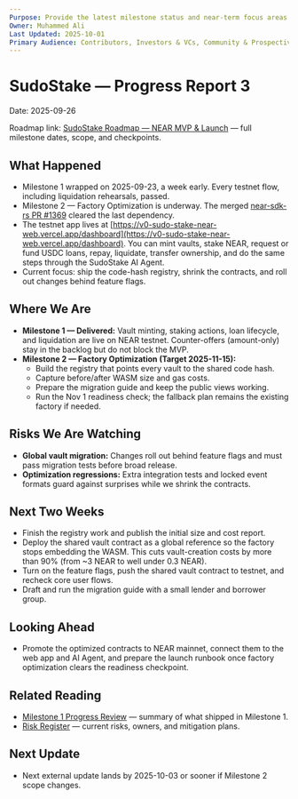 ```yaml
---
Purpose: Provide the latest milestone status and near-term focus areas.
Owner: Muhammed Ali
Last Updated: 2025-10-01
Primary Audience: Contributors, Investors & VCs, Community & Prospective Users
---
```


# SudoStake — Progress Report 3

Date: 2025-09-26

Roadmap link: [SudoStake Roadmap — NEAR MVP & Launch](./sudostake-roadmap-near-mvp.md) — full milestone dates, scope, and checkpoints.

## What Happened
- Milestone 1 wrapped on 2025-09-23, a week early. Every testnet flow, including liquidation rehearsals, passed.
- Milestone 2 — Factory Optimization is underway. The merged [near-sdk-rs PR #1369](https://github.com/near/near-sdk-rs/pull/1369) cleared the last dependency.
- The testnet app lives at [https://v0-sudo-stake-near-web.vercel.app/dashboard](https://v0-sudo-stake-near-web.vercel.app/dashboard). You can mint vaults, stake NEAR, request or fund USDC loans, repay, liquidate, transfer ownership, and do the same steps through the SudoStake AI Agent.
- Current focus: ship the code-hash registry, shrink the contracts, and roll out changes behind feature flags.

## Where We Are
- **Milestone 1 — Delivered:** Vault minting, staking actions, loan lifecycle, and liquidation are live on NEAR testnet. Counter-offers (amount-only) stay in the backlog but do not block the MVP.
- **Milestone 2 — Factory Optimization (Target 2025-11-15):**
  - Build the registry that points every vault to the shared code hash.
  - Capture before/after WASM size and gas costs.
  - Prepare the migration guide and keep the public views working.
  - Run the Nov 1 readiness check; the fallback plan remains the existing factory if needed.

## Risks We Are Watching
- **Global vault migration:** Changes roll out behind feature flags and must pass migration tests before broad release.
- **Optimization regressions:** Extra integration tests and locked event formats guard against surprises while we shrink the contracts.

## Next Two Weeks
- Finish the registry work and publish the initial size and cost report.
- Deploy the shared vault contract as a global reference so the factory stops embedding the WASM. This cuts vault-creation costs by more than 90% (from ~3 NEAR to well under 0.3 NEAR).
- Turn on the feature flags, push the shared vault contract to testnet, and recheck core user flows.
- Draft and run the migration guide with a small lender and borrower group.

## Looking Ahead
- Promote the optimized contracts to NEAR mainnet, connect them to the web app and AI Agent, and prepare the launch runbook once factory optimization clears the readiness checkpoint.

## Related Reading
- [Milestone 1 Progress Review](./sudostake-m1-progress.md) — summary of what shipped in Milestone 1.
- [Risk Register](./sudostake-risk-register.md) — current risks, owners, and mitigation plans.

## Next Update
- Next external update lands by 2025-10-03 or sooner if Milestone 2 scope changes.
